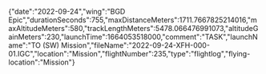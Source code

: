 {"date":"2022-09-24","wing":"BGD Epic","durationSeconds":755,"maxDistanceMeters":1711.7667825214016,"maxAltitudeMeters":580,"trackLengthMeters":5478.066476991073,"altitudeGainMeters":230,"launchTime":1664053518000,"comment":"TASK","launchName":"TO (SW) Mission","fileName":"2022-09-24-XFH-000-01.IGC","location":"Mission","flightNumber":235,"type":"flightlog","flying-location":"Mission"}
